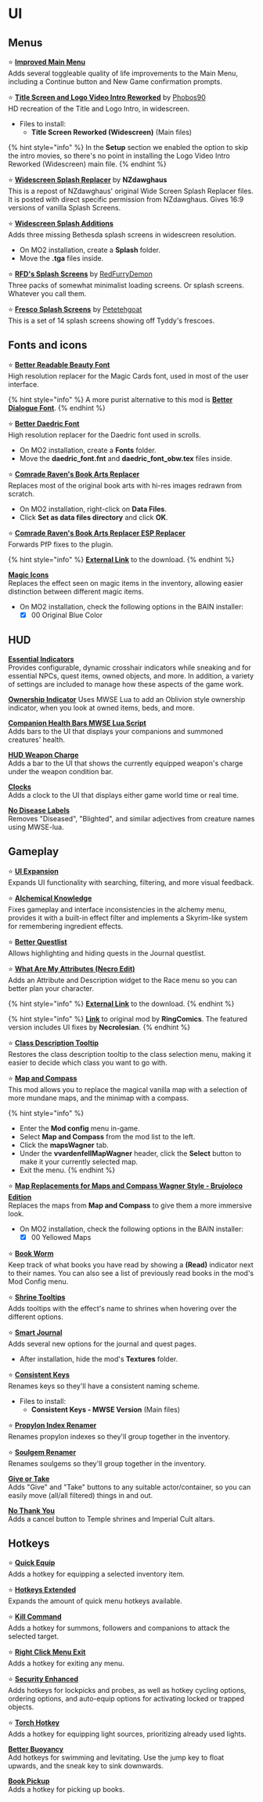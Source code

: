 # UI

## Menus

⭐ [**Improved Main Menu**](https://www.nexusmods.com/morrowind/mods/50856)\
Adds several toggleable quality of life improvements to the Main Menu, including a Continue button and New Game confirmation prompts.

⭐ [**Title Screen and Logo Video Intro Reworked**](https://www.nexusmods.com/morrowind/mods/43657) by [Phobos90](https://www.nexusmods.com/morrowind/users/2470746)\
HD recreation of the Title and Logo Intro, in widescreen.

* Files to install:
  * **Title Screen Reworked (Widescreen)** (Main files)

{% hint style="info" %}
In the **Setup** section we enabled the option to skip the intro movies, so there's no point in installing the Logo Video Intro Reworked (Widescreen) main file.
{% endhint %}

⭐ [**Widescreen Splash Replacer**](https://www.nexusmods.com/morrowind/mods/50966) by **NZdawghaus**\
 This is a repost of NZdawghaus' original Wide Screen Splash Replacer files. It is posted with direct specific permission from NZdawghaus. Gives 16:9 versions of vanilla Splash Screens.

⭐ [**Widescreen Splash Additions**](https://www.nexusmods.com/morrowind/mods/48001)\
Adds three missing Bethesda splash screens in widescreen resolution.

* On MO2 installation, create a **Splash** folder.
* Move the **.tga** files inside.

⭐ [**RFD's Splash Screens**](https://www.nexusmods.com/morrowind/mods/47400) by [RedFurryDemon](https://www.nexusmods.com/morrowind/users/46908543)\
Three packs of somewhat minimalist loading screens. Or splash screens. Whatever you call them.

⭐ [**Fresco Splash Screens**](https://www.nexusmods.com/morrowind/mods/45680) by [Petetehgoat](https://www.nexusmods.com/morrowind/users/25319994)\
This is a set of 14 splash screens showing off Tyddy's frescoes.

## Fonts and icons

⭐ [**Better Readable Beauty Font**](https://www.nexusmods.com/morrowind/mods/49201)\
High resolution replacer for the Magic Cards font, used in most of the user interface.

{% hint style="info" %}
A more purist alternative to this mod is [**Better Dialogue Font**](https://www.nexusmods.com/morrowind/mods/36873).
{% endhint %}

⭐ [**Better Daedric Font**](https://www.nexusmods.com/morrowind/mods/44540)\
High resolution replacer for the Daedric font used in scrolls.

* On MO2 installation, create a **Fonts** folder.
* Move the **daedric\_font.fnt** and **daedric\_font\_obw.tex** files inside.

⭐ [**Comrade Raven's Book Arts Replacer**](https://www.nexusmods.com/morrowind/mods/48896)\
Replaces most of the original book arts with hi-res images redrawn from scratch.

* On MO2 installation, right-click on **Data Files**.
* Click **Set as data files directory** and click **OK**.

⭐ [**Comrade Raven's Book Arts Replacer ESP Replacer**](https://github.com/Sigourn/nerevarrising/blob/master/mods/Comrade%20Raven's%20Book%20Arts%20(PfP%20Edit).7z)\
Forwards PfP fixes to the plugin.

{% hint style="info" %}
[**External Link**](https://github.com/Sigourn/nerevarrising/raw/master/mods/Comrade%20Raven's%20Book%20Arts%20(PfP%20Edit).7z) to the download.
{% endhint %}

[**Magic Icons**](https://www.nexusmods.com/morrowind/mods/50223)\
Replaces the effect seen on magic items in the inventory, allowing easier distinction between different magic items.

* On MO2 installation, check the following options in the BAIN installer:
  * [x] 00 Original Blue Color

## HUD

[**Essential Indicators**](https://www.nexusmods.com/morrowind/mods/48267)\
Provides configurable, dynamic crosshair indicators while sneaking and for essential NPCs, quest items, owned objects, and more. In addition, a variety of settings are included to manage how these aspects of the game work.

[**Ownership Indicator**](https://www.nexusmods.com/morrowind/mods/45940)
Uses MWSE Lua to add an Oblivion style ownership indicator, when you look at owned items, beds, and more.

[**Companion Health Bars MWSE Lua Script**](https://www.nexusmods.com/morrowind/mods/46136)\
Adds bars to the UI that displays your companions and summoned creatures' health.

[**HUD Weapon Charge**](https://www.nexusmods.com/morrowind/mods/47962)\
Adds a bar to the UI that shows the currently equipped weapon's charge under the weapon condition bar.

[**Clocks**](https://www.nexusmods.com/morrowind/mods/50840)\
Adds a clock to the UI that displays either game world time or real time.

[**No Disease Labels**](https://www.nexusmods.com/morrowind/mods/48295)\
Removes "Diseased", "Blighted", and similar adjectives from creature names using MWSE-lua.

## Gameplay

⭐ [**UI Expansion**](https://www.nexusmods.com/morrowind/mods/46071)\
Expands UI functionality with searching, filtering, and more visual feedback.

⭐ [**Alchemical Knowledge**](https://www.nexusmods.com/morrowind/mods/49036)\
Fixes gameplay and interface inconsistencies in the alchemy menu, provides it with a built-in effect filter and implements a Skyrim-like system for remembering ingredient effects.

⭐ [**Better Questlist**](https://www.nexusmods.com/morrowind/mods/48272)\
Allows highlighting and hiding quests in the Journal questlist.

⭐ [**What Are My Attributes (Necro Edit)**](https://github.com/Sigourn/nerevarrising/blob/master/mods/What%20Are%20My%20Attributes%20(Necro%20Edit).7z)\
Adds an Attribute and Description widget to the Race menu so you can better plan your character.

{% hint style="info" %}
[**External Link**](https://github.com/Sigourn/nerevarrising/raw/master/mods/What%20Are%20My%20Attributes%20(Necro%20Edit).7z) to the download.
{% endhint %}

{% hint style="info" %}
[**Link**](https://www.nexusmods.com/morrowind/mods/49912) to original mod by **RingComics**. The featured version includes UI fixes by **Necrolesian**.
{% endhint %}

⭐ [**Class Description Tooltip**](https://www.nexusmods.com/morrowind/mods/47527)\
Restores the class description tooltip to the class selection menu, making it easier to decide which class you want to go with.

⭐ [**Map and Compass**](https://www.nexusmods.com/morrowind/mods/48455)\
This mod allows you to replace the magical vanilla map with a selection of more mundane maps, and the minimap with a compass.

{% hint style="info" %}

* Enter the **Mod config** menu in-game.
* Select **Map and Compass** from the mod list to the left.
* Click the **mapsWagner** tab.
* Under the **vvardenfellMapWagner** header, click the **Select** button to make it your currently selected map.
* Exit the menu.
{% endhint %}

⭐ [**Map Replacements for Maps and Compass Wagner Style - Brujoloco Edition**](https://www.nexusmods.com/morrowind/mods/48460)  
Replaces the maps from **Map and Compass** to give them a more immersive look.

* On MO2 installation, check the following options in the BAIN installer:
  * [X] 00 Yellowed Maps

⭐ [**Book Worm**](https://www.nexusmods.com/morrowind/mods/46851)\
Keep track of what books you have read by showing a **(Read)** indicator next to their names. You can also see a list of previously read books in the mod's Mod Config menu.

⭐ [**Shrine Tooltips**](https://www.nexusmods.com/morrowind/mods/48275)\
Adds tooltips with the effect's name to shrines when hovering over the different options.

⭐ [**Smart Journal**](https://www.nexusmods.com/morrowind/mods/47492)\
Adds several new options for the journal and quest pages.

* After installation, hide the mod's **Textures** folder.

⭐ [**Consistent Keys**](https://www.nexusmods.com/morrowind/mods/47954)\
Renames keys so they'll have a consistent naming scheme.

* Files to install:
  * **Consistent Keys - MWSE Version** (Main files)

⭐ [**Propylon Index Renamer**](https://www.nexusmods.com/morrowind/mods/49941)\
Renames propylon indexes so they'll group together in the inventory.

⭐ [**Soulgem Renamer**](https://www.nexusmods.com/morrowind/mods/49861)\
Renames soulgems so they'll group together in the inventory.

[**Give or Take**](https://www.nexusmods.com/morrowind/mods/50716)\
Adds "Give" and "Take" buttons to any suitable actor/container, so you can easily move (all/all filtered) things in and out.

[**No Thank You**](https://www.nexusmods.com/morrowind/mods/49681)\
Adds a cancel button to Temple shrines and Imperial Cult altars.

## Hotkeys

⭐ [**Quick Equip**](https://www.nexusmods.com/morrowind/mods/48341)\
Adds a hotkey for equipping a selected inventory item.

⭐ [**Hotkeys Extended**](https://www.nexusmods.com/morrowind/mods/48055)\
Expands the amount of quick menu hotkeys available.

⭐ [**Kill Command**](https://www.nexusmods.com/morrowind/mods/46723)\
Adds a hotkey for summons, followers and companions to attack the selected target.

⭐ [**Right Click Menu Exit**](https://www.nexusmods.com/morrowind/mods/48458)\
Adds a hotkey for exiting any menu.

⭐ [**Security Enhanced**](https://www.nexusmods.com/morrowind/mods/47038)\
Adds hotkeys for lockpicks and probes, as well as hotkey cycling options, ordering options, and auto-equip options for activating locked or trapped objects.

⭐ [**Torch Hotkey**](https://www.nexusmods.com/morrowind/mods/45747)\
Adds a hotkey for equipping light sources, prioritizing already used lights.

[**Better Buoyancy**](https://www.nexusmods.com/morrowind/mods/48929)\
Add hotkeys for swimming and levitating. Use the jump key to float upwards, and the sneak key to sink downwards.

[**Book Pickup**](https://www.nexusmods.com/morrowind/mods/46625)\
Adds a hotkey for picking up books.
